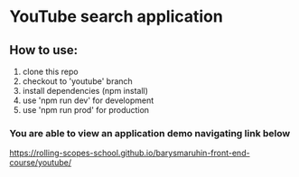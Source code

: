 # YouTube search application
## How to use:
1.  clone this repo
2.  checkout to 'youtube' branch
3.  install dependencies (npm install)
4.  use 'npm run dev' for development
5.  use 'npm run prod' for production
### You are able to view an application demo navigating link below
 https://rolling-scopes-school.github.io/barysmaruhin-front-end-course/youtube/
